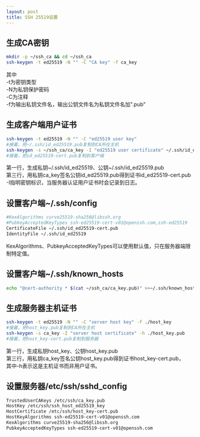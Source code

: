 ```yaml
---
layout: post
title: SSH 25519设置
---
```


## 生成CA密钥
```bash
mkdir -p ~/ssh_ca && cd ~/ssh_ca
ssh-keygen -t ed25519 -N "" -C "CA key" -f ca_key
```
其中  
  -t为密钥类型  
  -N为私钥保护密码  
  -C为注释  
  -f为输出私钥文件名，输出公钥文件名为私钥文件名加".pub"  


## 生成客户端用户证书
```bash
ssh-keygen -t ed25519 -N "" -C "ed25519 user key"
#接着，把~/.ssh/id_ed25519.pub复制到CA所在主机
ssh-keygen -s ~/ssh_ca/ca_key -I "ed25519 user certificate" ~/.ssh/id_ed25519.pub
#接着，把id_ed25519-cert.pub复制到客户端
```
第一行，生成私钥~/.ssh/id_ed25519、公钥~/.ssh/id_ed25519.pub  
第三行，用私钥ca_key签名公钥id_ed25519.pub得到证书id_ed25519-cert.pub  
-I指明密钥标识，当服务器认证用户证书时会记录到日志。


## 设置客户端~/.ssh/config
```bash
#KexAlgorithms curve25519-sha256@libssh.org
#PubkeyAcceptedKeyTypes ssh-ed25519-cert-v01@openssh.com,ssh-ed25519
CertificateFile ~/.ssh/id_ed25519-cert.pub
IdentityFile ~/.ssh/id_ed25519
```
KexAlgorithms、PubkeyAcceptedKeyTypes可以使用默认值，只在服务器端限制特定值。


## 设置客户端~/.ssh/known_hosts
```bash
echo "@cert-authority * $(cat ~/ssh_ca/ca_key.pub)" >>~/.ssh/known_hosts
```


## 生成服务器主机证书
```bash
ssh-keygen -t ed25519 -N "" -C "server host key" -f ./host_key
#接着，把host_key.pub复制到CA所在主机
ssh-keygen -s ca_key -I "server host certificate" -h ./host_key.pub
#接着，把host_key-cert.pub复制到服务器
```
第一行，生成私钥host_key、公钥host_key.pub  
第三行，用私钥ca_key签名公钥host_key.pub得到证书host_key-cert.pub，  
其中-h表示这是主机证书而非用户证书。  


## 设置服务器/etc/ssh/sshd_config
```bash
TrustedUserCAKeys /etc/ssh/ca_key.pub
HostKey /etc/ssh/ssh_host_ed25519_key
HostCertificate /etc/ssh/host_key-cert.pub
HostKeyAlgorithms ssh-ed25519-cert-v01@openssh.com
KexAlgorithms curve25519-sha256@libssh.org
PubkeyAcceptedKeyTypes ssh-ed25519-cert-v01@openssh.com
```
